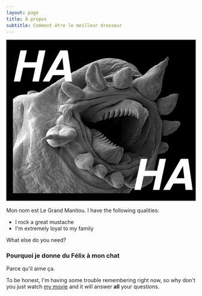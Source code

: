 ```yaml
---
layout: page
title: À propos
subtitle: Comment être le meilleur dresseur
---
```


![](/img/about/haha.png)

Mon nom est Le Grand Manitou. I have the following qualities:

- I rock a great mustache
- I'm extremely loyal to my family

What else do you need?

### Pourquoi je donne du Félix à mon chat

Parce qu'il aime ça.

To be honest, I'm having some trouble remembering right now, so why don't you just watch [my movie](http://en.wikipedia.org/wiki/The_Princess_Bride_%28film%29) and it will answer **all** your questions.
